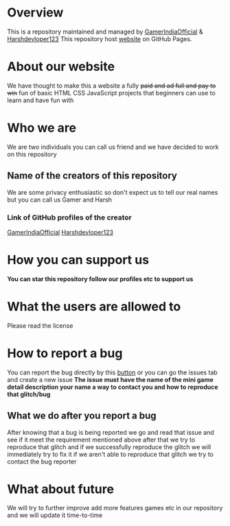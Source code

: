 # Overview
This is a repository maintained and managed by [GamerIndiaOfficial](https://github.com/GamerIndiaOfficial) & [Harshdevloper123](https://github.com/HarshDevloper123) 
This repository host [website](https://gamerindiaofficial.github.io/All-Projects/) on GitHub Pages.
# About our website 
We have thought to make this a website a fully ~~paid and ad full and pay to win~~ fun of basic HTML CSS JavaScript projects that beginners can use to learn and have fun with
# Who we are 
We are two individuals you can call us friend and we have decided to work on this repository
## Name of the creators of this repository
We are some privacy enthusiastic so don't expect us to tell our real names but you can call us Gamer and Harsh
### Link of GitHub profiles of the creator
[GamerIndiaOfficial](https://github.com/GamerIndiaOfficial)
[Harshdevloper123](https://github.com/Harshdevloper123)
# How you can support us 
**You can star this repository follow our profiles etc to support us**
# What the users are allowed to
Please read the license
# How to report a bug
You can report the bug directly by this [button](https://github.com/GamerIndiaOfficial/All-Projects/issues/new/choose) or you can go the issues tab and create a new issue **The issue must have the name of the mini game detail description your name a way to contact you and how to reproduce that glitch/bug**
## What we do after you report a bug
After knowing that a bug is being reported we go and read that issue and see if it meet the requirement mentioned above after that we try to reproduce that glitch and if we successfully reproduce the glitch we will immediately try to fix it if we aren't able to reproduce that glitch we try to contact the bug reporter 
# What about future
We will try to further improve add more features games etc in our repository and we will update it time-to-time
